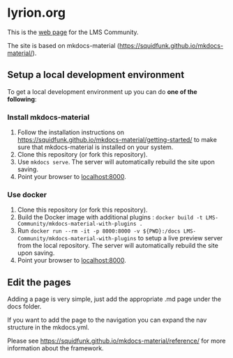 # lyrion.org
This is the [web page](https://lyrion.org) for the LMS Community.

The site is based on mkdocs-material (https://squidfunk.github.io/mkdocs-material/).

## Setup a local development environment

To get a local development environment up you can do **one of the following**:

### Install mkdocs-material

1. Follow the installation instructions on https://squidfunk.github.io/mkdocs-material/getting-started/ to make sure that mkdocs-material is installed on your system.
2. Clone this repository (or fork this repository).
3. Use `mkdocs serve`. The server will automatically rebuild the site upon saving.
4. Point your browser to [localhost:8000](http://localhost:8000).

### Use docker

1. Clone this repository (or fork this repository).
2. Build the Docker image with additional plugins : `docker build -t LMS-Community/mkdocs-material-with-plugins .`
1. Run `docker run --rm -it -p 8000:8000 -v ${PWD}:/docs LMS-Community/mkdocs-material-with-plugins` to setup a live preview server from the local repository. The server will automatically rebuild the site upon saving.
2. Point your browser to [localhost:8000](http://localhost:8000).

## Edit the pages

Adding a page is very simple, just add the appropriate .md page under the docs folder.

If you want to add the page to the navigation you can expand the nav structure in the mkdocs.yml.

Please see https://squidfunk.github.io/mkdocs-material/reference/ for more information about the framework.
